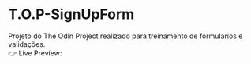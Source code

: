 # T.O.P-SignUpForm
Projeto do The Odin Project realizado para treinamento de formulários e validações. <br>
👉 Live Preview: 
